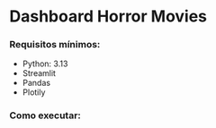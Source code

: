 # Dashboard Horror Movies

### Requisitos mínimos:
- Python: 3.13
- Streamlit
- Pandas
- Plotily

### Como executar:
